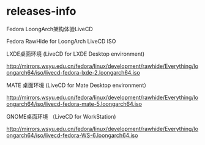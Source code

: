 # releases-info

Fedora LoongArch架构体验LiveCD

Fedora RawHide for LoongArch LiveCD ISO

LXDE桌面环境 (LiveCD for LXDE Desktop environment)

http://mirrors.wsyu.edu.cn/fedora/linux/development/rawhide/Everything/loongarch64/iso/livecd-fedora-lxde-2.loongarch64.iso

MATE 桌面环境 (LiveCD for Mate Desktop environment）

http://mirrors.wsyu.edu.cn/fedora/linux/development/rawhide/Everything/loongarch64/iso/livecd-fedora-mate-5.loongarch64.iso

GNOME桌面环境 （LiveCD for WorkStation)

http://mirrors.wsyu.edu.cn/fedora/linux/development/rawhide/Everything/loongarch64/iso/livecd-fedora-WS-6.loongarch64.iso

